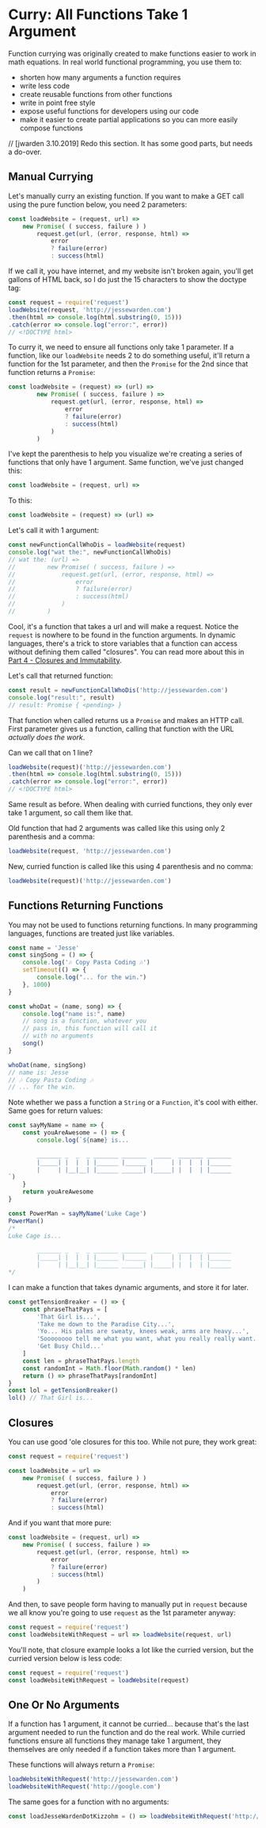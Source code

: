 # Curry: All Functions Take 1 Argument

Function currying was originally created to make functions easier to work in math equations. In real world functional programming, you use them to:

- shorten how many arguments a function requires
- write less code
- create reusable functions from other functions
- write in point free style
- expose useful functions for developers using our code
- make it easier to create partial applications so you can more easily compose functions

// [jwarden 3.10.2019] Redo this section. It has some good parts, but needs a do-over.

## Manual Currying

Let's manually curry an existing function. If you want to make a GET call using the pure function below, you need 2 parameters:

```javascript
const loadWebsite = (request, url) =>
    new Promise( ( success, failure ) )
        request.get(url, (error, response, html) =>
            error
            ? failure(error)
            : success(html)
```

If we call it, you have internet, and my website isn't broken again, you'll get gallons of HTML back, so I do just the 15 characters to show the doctype tag:

```javascript
const request = require('request')
loadWebsite(request, 'http://jessewarden.com')
.then(html => console.log(html.substring(0, 15)))
.catch(error => console.log("error:", error))
// <!DOCTYPE html>
```

To curry it, we need to ensure all functions only take 1 parameter. If a function, like our `loadWebsite` needs 2 to do something useful, it'll return a function for the 1st parameter, and then the `Promise` for the 2nd since that function returns a `Promise`:

```javascript
const loadWebsite = (request) => (url) =>
        new Promise( ( success, failure ) =>
            request.get(url, (error, response, html) =>
                error
                ? failure(error)
                : success(html)
            )
        )
```

I've kept the parenthesis to help you visualize we're creating a series of functions that only have 1 argument. Same function, we've just changed this:

```javascript
const loadWebsite = (request, url) =>
```

To this:

```javascript
const loadWebsite = (request) => (url) =>
```

Let's call it with 1 argument:

```javascript
const newFunctionCallWhoDis = loadWebsite(request)
console.log("wat the:", newFunctionCallWhoDis)
// wat the: (url) =>
//         new Promise( ( success, failure ) =>
//             request.get(url, (error, response, html) =>
//                 error
//                 ? failure(error)
//                 : success(html)
//             )
//         )
```

Cool, it's a function that takes a url and will make a request. Notice the `request` is nowhere to be found in the function arguments. In dynamic languages, there's a trick to store variables that a function can access without defining them called "closures". You can read more about this in [Part 4 - Closures and Immutability](closures_and_immutability.md).

Let's call that returned function:

```javascript
const result = newFunctionCallWhoDis('http://jessewarden.com')
console.log("result:", result)
// result: Promise { <pending> }
```

That function when called returns us a `Promise` and makes an HTTP call. First parameter gives us a function, calling that function with the URL _actually does the work_.

Can we call that on 1 line?

```javascript
loadWebsite(request)('http://jessewarden.com')
.then(html => console.log(html.substring(0, 15)))
.catch(error => console.log("error:", error))
// <!DOCTYPE html>
```

Same result as before. When dealing with curried functions, they only ever take 1 argument, so call them like that.

Old function that had 2 arguments was called like this using only 2 parenthesis and a comma:

```javascript
loadWebsite(request, 'http://jessewarden.com')
```

New, curried function is called like this using 4 parenthesis and no comma:

```javascript
loadWebsite(request)('http://jessewarden.com')
```

## Functions Returning Functions

You may not be used to functions returning functions. In many programming languages, functions are treated just like variables.

```javascript
const name = 'Jesse'
const singSong = () => {
    console.log('🎶 Copy Pasta Coding 🎶')
    setTimeout(() => {
        console.log("... for the win.")
    }, 1000)
}

const whoDat = (name, song) => {
    console.log("name is:", name)
    // song is a function, whatever you
    // pass in, this function will call it
    // with no arguments
    song()
}

whoDat(name, singSong)
// name is: Jesse
// 🎶 Copy Pasta Coding 🎶
// ... for the win.
```

Note whether we pass a function a `String` or a `Function`, it's cool with either. Same goes for return values:

```javascript
const sayMyName = name => {
    const youAreAwesome = () => {
        console.log(`${name} is...
        
        _______ _  _  _ _______ _______  _____  _______ _______
        |_____| |  |  | |______ |______ |     | |  |  | |______
        |     | |__|__| |______ ______| |_____| |  |  | |______
`)
    }
    return youAreAwesome
}

const PowerMan = sayMyName('Luke Cage')
PowerMan()
/*
Luke Cage is...

        _______ _  _  _ _______ _______  _____  _______ _______
        |_____| |  |  | |______ |______ |     | |  |  | |______
        |     | |__|__| |______ ______| |_____| |  |  | |______
*/
```

I can make a function that takes dynamic arguments, and store it for later.

```javascript
const getTensionBreaker = () => {
    const phraseThatPays = [
        'That Girl is...',
        'Take me down to the Paradise City...',
        'Yo... His palms are sweaty, knees weak, arms are heavy...',
        'Soooooooo tell me what you want, what you really really want...',
        'Get Busy Child...'
    ]
    const len = phraseThatPays.length
    const randomInt = Math.floor(Math.random() * len)
    return () => phraseThatPays[randomInt]
}
const lol = getTensionBreaker()
lol() // That Girl is...
```

## Closures

You can use good 'ole closures for this too. While not pure, they work great:

```javascript
const request = require('request')

const loadWebsite = url =>
    new Promise( ( success, failure ) )
        request.get(url, (error, response, html) =>
            error
            ? failure(error)
            : success(html)
```

And if you want that more pure:

```javascript
const loadWebsite = (request, url) =>
    new Promise( ( success, failure ) =>
        request.get(url, (error, response, html) =>
            error
            ? failure(error)
            : success(html)
        )
    )
```

And then, to save people form having to manually put in `request` because we all know you're going to use `request` as the 1st parameter anyway:

```javascript
const request = require('request')
const loadWebsiteWithRequest = url => loadWebsite(request, url)
```

You'll note, that closure example looks a lot like the curried version, but the curried version below is less code:

```javascript
const request = require('request')
const loadWebsiteWithRequest = loadWebsite(request)
```

## One Or No Arguments

If a function has 1 argument, it cannot be curried... because that's the last argument needed to run the function and do the real work. While curried functions ensure all functions they manage take 1 argument, they themselves are only needed if a function takes more than 1 argument.

These functions will always return a `Promise`:

```javascript
loadWebsiteWithRequest('http://jessewarden.com')
loadWebsiteWithRequest('http://google.com')
```

The same goes for a function with no arguments:

```javascript
const loadJesseWardenDotKizzohm = () => loadWebsiteWithRequest('http://jessewarden.com')
```
